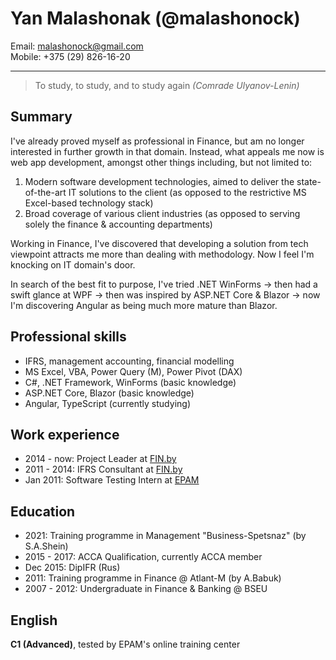 # Yan Malashonak (@malashonock)

Email: <malashonock@gmail.com>  
Mobile: +375 (29) 826-16-20

---

> To study, to study, and to study again
> *(Comrade Ulyanov-Lenin)*

## Summary

I've already proved myself as professional in Finance, but am no longer interested in further growth in that domain. Instead, what appeals me now is web app development, amongst other things including, but not limited to: 
1. Modern software development technologies, aimed to deliver the state-of-the-art IT solutions to the client (as opposed to the restrictive MS Excel-based technology stack)
2. Broad coverage of various client industries (as opposed to serving solely the finance & accounting departments)

Working in Finance, I've discovered that developing a solution from tech viewpoint attracts me more than dealing with methodology. Now I feel I'm knocking on IT domain's door.

In search of the best fit to purpose, I've tried .NET WinForms -> then had a swift glance at WPF -> then was inspired by ASP.NET Core & Blazor -> now I'm discovering Angular as being much more mature than Blazor.

## Professional skills

* IFRS, management accounting, financial modelling
* MS Excel, VBA, Power Query (M), Power Pivot (DAX)
* C#, .NET Framework, WinForms (basic knowledge)
* ASP.NET Core, Blazor (basic knowledge)
* Angular, TypeScript (currently studying)

## Work experience

* 2014 - now: Project Leader at [FIN.by](https://fin.by/en)
* 2011 - 2014: IFRS Consultant at [FIN.by](https://fin.by/en)
* Jan 2011: Software Testing Intern at [EPAM](https://www.epam.com/)

## Education

* 2021: Training programme in Management "Business-Spetsnaz" (by S.A.Shein)
* 2015 - 2017: ACCA Qualification, currently ACCA member
* Dec 2015: DipIFR (Rus)
* 2011: Training programme in Finance @ Atlant-M (by A.Babuk)
* 2007 - 2012: Undergraduate in Finance & Banking @ BSEU

## English

**C1 (Advanced)**, tested by EPAM's online training center 

